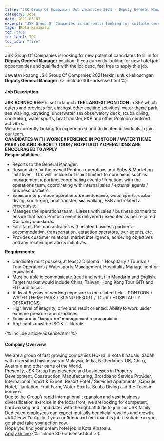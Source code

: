 ```yaml
---
title: "JSK Group Of Companies Job Vacancies 2021 - Deputy General Manager" 
category: Jobs 
date: 2021-03-07 
excerpt: "JSK Group Of Companies is currently looking for suitable person to fill in the Deputy General Manager which positioned at Kota Kinabalu" 
tags: [Kota Kinabalu] 
toc: true 
toc_label: TOC 
toc_icon: "fire" 
--- 
```


<p>JSK Group Of Companies is looking for new potential candidates to fill in for <b>Deputy General Manager</b> position. If you currently looking for new hotel job opportunities and qualified with the job desc, feel free to apply this job.
</p>Jawatan kosong JSK Group Of Companies 2021 terkini untuk kekosongan <b>Deputy General Manager</b>. 
{% include 300-adsense.html %} 
<div><div><h4>Job Description</h4></div><div><div><span><div><div><div><strong>JSK BORNEO REEF</strong> is set to launch <strong>THE LARGEST PONTOON</strong>&#160;in SEA which caters and provides for, amongst other exciting activities, water theme park, sea walking, kayaking, underwater sea observatory deck, scuba diving, snorkeling, water sports, boat transfer, F&amp;B and other Pontoon centered activities.&#160;&#160;</div><div>We are currently looking for experienced and dedicated individuals to join our team.</div><div><strong>CANDIDATES WITH WORK EXPERIENCE IN PONTOON / WATER THEME PARK / ISLAND RESORT / TOUR / HOSPITALITY OPERATIONS ARE ENCOURAGED TO APPLY</strong></div><div><strong>Responsibilities:</strong></div><ul><li>Reports to the General Manager.</li><li>Responsible for the overall Pontoon operations and Sales &amp; Marketing initiatives.&#160; This will include but is not limited, to core areas such as management reporting, coordinating events / functions with the operations team, coordinating with internal sales / external agents / business partners.</li><li>Exposure to pontoon operations &amp; maintenance, water sports, scuba diving, snorkeling, boat transfer, sea walking, F&amp;B and related a prerequisite.</li><li>Manages the operations team.&#160; Liaises with sales / business partners to ensure that each Pontoon event is delivered / executed as per required Company standards.&#160;</li><li>Facilitates Pontoon activities with related business partners - accommodation, transportation, attraction operators, tour agents, etc.</li><li>Provides customer relations, market intelligence, achieving objectives and any related operations initiatives.</li></ul><div><strong>Requirements:</strong></div><ul><li>Candidate must possess at least a Diploma in Hospitality / Tourism / Tour Operations / Watersports Management, Hospitality Management or equivalent.</li><li>Must be able to communicate (read and write) in Mandarin and English.&#160; Target market would include China, Taiwan, Hong Kong Tour GITs and FITs and locals.</li><li>At least 5 years of working exposure in the related field - PONTOON / WATER THEME PARK / ISLAND RESORT / TOUR / HOSPITALITY OPERATIONS.</li><li>High level of integrity, drive and result oriented. Ability to work under extreme pressure and deadlines.</li><li>Exposure to "hands-on" management a prerequisite.</li><li>Applicants must be ISO &amp; IT literate.</li></ul></div></div></span></div></div></div> 
{% include article-adsense.html %} 
<div><div><h4>Company Overview</h4></div><div><div><span><div><div>
<div>
		We are a group of fast growing companies HQ-ed in Kota Kinabalu, Sabah with diversified businesses in Malaysia, India, Netherlands, UK, China, Australia and other parts of the World.</div>
<div>
		Presently, JSK Group has presence and businesses in Property Development, Construction, Manufacturing, Broadband Service Provider, International import &amp; Export, Resort Hotel / Serviced Apartments, Capsule Hotel, Plantation, Fruit Farm, Water Sports, Scuba Diving and the Tourism industry.</div>
<div>
		Due to the Group&#8217;s rapid international expansion and vast business diversification exercise in the local front, we are looking for competent, hardworking and candidates with the right attitude to join our JSK family.&#160; Dedicated employees can expect mutually beneficial rewards and growth.</div>
</div></div></span></div></div></div> 
#### How To Apply 
If you confident and feel that this job is suitable to you, go ahead take your action now. <br/> 
Hope you find your dream hotel job in Kota Kinabalu. <br/> 
<a href="https://www.jobstreet.com.my/en/job/deputy-general-manager-4499201?jobId=jobstreet-my-job-4499201" class="btn btn--info" target="_blank" rel="nofollow noopenner">Apply Online</a> 
{% include 300-adsense.html %} 